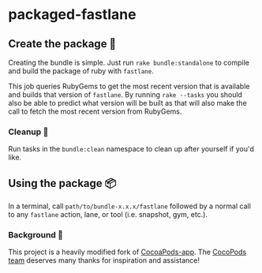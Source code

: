 # packaged-fastlane
## Create the package 🚀
Creating the bundle is simple. Just run `rake bundle:standalone` to compile and build the package of ruby with `fastlane`. 

This job queries RubyGems to get the most recent version that is available and builds that version of `fastlane`. By running `rake --tasks` you should also be able to predict what version will be built as that will also make the call to fetch the most recent version from RubyGems.

### Cleanup 🚿
Run tasks in the `bundle:clean` namespace to clean up after yourself if you'd like.

## Using the package 📦
In a terminal, call `path/to/bundle-x.x.x/fastlane` followed by a normal call to any `fastlane` action, lane, or tool (i.e. snapshot, gym, etc.).

### Background 🍫
This project is a heavily modified fork of [CocoaPods-app](https://github.com/CocoaPods/CocoaPods-app). The [CocoPods team](https://cocoapods.org/about#team) deserves many thanks for inspiration and assistance!